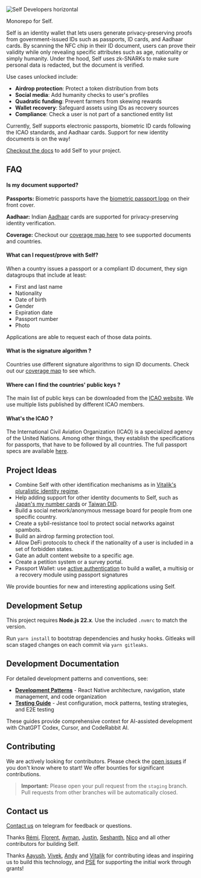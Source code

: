 ![Self Developers horizontal](https://github.com/user-attachments/assets/14c33806-9549-4eee-a2b2-bcfcf873ae80)

Monorepo for Self.

Self is an identity wallet that lets users generate privacy-preserving proofs from government-issued IDs such as passports, ID cards, and Aadhaar cards.
By scanning the NFC chip in their ID document, users can prove their validity while only revealing specific attributes such as age, nationality or simply humanity.
Under the hood, Self uses zk-SNARKs to make sure personal data is redacted, but the document is verified.

Use cases unlocked include:

- **Airdrop protection**: Protect a token distribution from bots
- **Social media**: Add humanity checks to user's profiles
- **Quadratic funding**: Prevent farmers from skewing rewards
- **Wallet recovery**: Safeguard assets using IDs as recovery sources
- **Compliance**: Check a user is not part of a sanctioned entity list

Currently, Self supports electronic passports, biometric ID cards following the ICAO standards, and Aadhaar cards. Support for new identity documents is on the way!

[Checkout the docs](https://docs.self.xyz/) to add Self to your project.

## FAQ

#### Is my document supported?

**Passports:** Biometric passports have the [biometric passport logo](https://en.wikipedia.org/wiki/Biometric_passport) on their front cover.

**Aadhaar:** Indian [Aadhaar](https://en.wikipedia.org/wiki/Aadhaar) cards are supported for privacy-preserving identity verification.

**Coverage:** Checkout our [coverage map here](http://map.self.xyz/) to see supported documents and countries.

#### What can I request/prove with Self?

When a country issues a passport or a compliant ID document, they sign datagroups that include at least:

- First and last name
- Nationality
- Date of birth
- Gender
- Expiration date
- Passport number
- Photo

Applications are able to request each of those data points.

#### What is the signature algorithm ?

Countries use different signature algorithms to sign ID documents. Check out our [coverage map](http://map.self.xyz/) to see which.

#### Where can I find the countries' public keys ?

The main list of public keys can be downloaded from the [ICAO website](https://download.pkd.icao.int/). We use multiple lists published by different ICAO members.

#### What's the ICAO ?

The International Civil Aviation Organization (ICAO) is a specialized agency of the United Nations. Among other things, they establish the specifications for passports, that have to be followed by all countries. The full passport specs are available [here](https://www.icao.int/publications/pages/publication.aspx?docnum=9303).

## Project Ideas

- Combine Self with other identification mechanisms as in [Vitalik's pluralistic identity regime](https://vitalik.eth.limo/general/2025/06/28/zkid.html).
- Help adding support for other identity documents to Self, such as [Japan's my number cards](https://github.com/MynaWallet/monorepo) or [Taiwan DID](https://github.com/tw-did/tw-did/).
- Build a social network/anonymous message board for people from one specific country.
- Create a sybil-resistance tool to protect social networks against spambots.
- Build an airdrop farming protection tool.
- Allow DeFi protocols to check if the nationality of a user is included in a set of forbidden states.
- Gate an adult content website to a specific age.
- Create a petition system or a survey portal.
- Passport Wallet: use [active authentication](<https://en.wikipedia.org/wiki/Biometric_passport#:~:text=Active%20Authentication%20(AA),Using%20AA%20is%20optional.>) to build a wallet, a multisig or a recovery module using passport signatures

We provide bounties for new and interesting applications using Self.

## Development Setup

This project requires **Node.js 22.x**. Use the included `.nvmrc` to match the version.

Run `yarn install` to bootstrap dependencies and husky hooks.
Gitleaks will scan staged changes on each commit via `yarn gitleaks`.

## Development Documentation

For detailed development patterns and conventions, see:

- **[Development Patterns](docs/development-patterns.md)** - React Native architecture, navigation, state management, and code organization
- **[Testing Guide](docs/testing-guide.md)** - Jest configuration, mock patterns, testing strategies, and E2E testing

These guides provide comprehensive context for AI-assisted development with ChatGPT Codex, Cursor, and CodeRabbit AI.

## Contributing

We are actively looking for contributors. Please check the [open issues](https://github.com/selfxyz/self/issues) if you don't know where to start! We offer bounties for significant contributions.

> **Important:** Please open your pull request from the `staging` branch. Pull requests from other branches will be automatically closed.

## Contact us

[Contact us](https://t.me/selfprotocolbuilder) on telegram for feedback or questions.

Thanks [Rémi](https://github.com/remicolin), [Florent](https://github.com/0xturboblitz), [Ayman](https://github.com/Nesopie), [Justin](https://github.com/transphorm), [Seshanth](https://github.com/seshanthS), [Nico](https://github.com/motemotech) and all other contributors for building Self.

Thanks [Aayush](https://twitter.com/yush_g), [Vivek](https://twitter.com/viv_boop), [Andy](https://twitter.com/AndyGuzmanEth) and [Vitalik](https://github.com/vbuterin) for contributing ideas and inspiring us to build this technology, and [PSE](https://pse.dev/) for supporting the initial work through grants!
